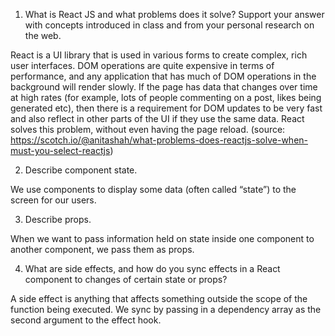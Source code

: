 1. What is React JS and what problems does it solve? Support your answer with concepts introduced in class and from your personal research on the web.

React is a UI library that is used in various forms to create complex, rich user interfaces. 
DOM operations are quite expensive in terms of performance, and any application that has much of DOM operations in the background will render slowly. If the page has data that changes over time at high rates (for example, lots of people commenting on a post, likes being generated etc), then there is a requirement for DOM updates to be very fast and also reflect in other parts of the UI if they use the same data. React solves this problem, without even having the page reload. (source: https://scotch.io/@anitashah/what-problems-does-reactjs-solve-when-must-you-select-reactjs) 

2. Describe component state.

We use components to display some data (often called “state”) to the screen for our users. 

3. Describe props.

When we want to pass information held on state inside one component to another component, we pass them as props.

4. What are side effects, and how do you sync effects in a React component to changes of certain state or props?

A side effect is anything that affects something outside the scope of the function being executed. We sync by passing in a dependency array as the second argument to the effect hook. 